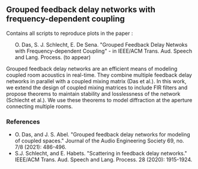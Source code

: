 <h2> Grouped feedback delay networks with frequency-dependent coupling </h2>

<p> Contains all scripts to reproduce plots in the paper : 
<ul>O. Das, S. J. Schlecht, E. De Sena. "Grouped Feedback Delay Netwoks with Frequency-dependent Coupling" -  in IEEE/ACM Trans. Aud. Speech and Lang. Process. (to appear) </ul></p>

<p> Grouped feedback delay networks are an efficient means of modeling coupled room acoustics in real-time. They combine multiple feedback delay networks in parallel with a coupled mixing matrix (Das et al.). In this work, we extend the design of coupled mixing matrices to include FIR filters and propose theorems to maintain stability and losslessness of the network (Schlecht et al.). We use these theorems to model diffraction at the aperture connecting multiple rooms. </p>

<h3> References </h3>

<ul>
	<li> O. Das, and J. S. Abel. "Grouped feedback delay networks for modeling of coupled spaces." Journal of the Audio Engineering Society 69, no. 7/8 (2021): 486-496. </li>
	<li> S.J. Schlecht, and E. Habets. "Scattering in feedback delay networks." IEEE/ACM Trans. Aud. Speech and Lang. Process. 28 (2020): 1915-1924.</li>
</ul>